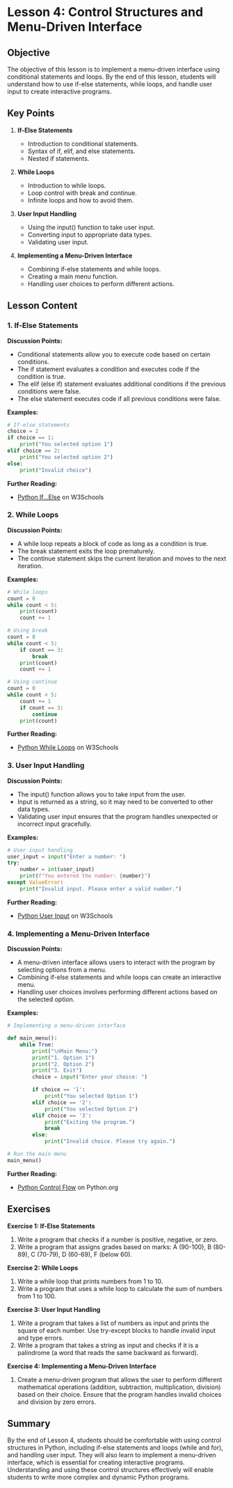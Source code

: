 # Lesson 4: Control Structures and Menu-Driven Interface

## Objective
The objective of this lesson is to implement a menu-driven interface using conditional statements and loops. By the end of this lesson, students will understand how to use if-else statements, while loops, and handle user input to create interactive programs.

## Key Points

1. **If-Else Statements**
   - Introduction to conditional statements.
   - Syntax of if, elif, and else statements.
   - Nested if statements.

2. **While Loops**
   - Introduction to while loops.
   - Loop control with break and continue.
   - Infinite loops and how to avoid them.

3. **User Input Handling**
   - Using the input() function to take user input.
   - Converting input to appropriate data types.
   - Validating user input.

4. **Implementing a Menu-Driven Interface**
   - Combining if-else statements and while loops.
   - Creating a main menu function.
   - Handling user choices to perform different actions.

## Lesson Content

### 1. If-Else Statements

**Discussion Points:**
- Conditional statements allow you to execute code based on certain conditions.
- The if statement evaluates a condition and executes code if the condition is true.
- The elif (else if) statement evaluates additional conditions if the previous conditions were false.
- The else statement executes code if all previous conditions were false.

**Examples:**
```python
# If-else statements
choice = 2
if choice == 1:
    print("You selected option 1")
elif choice == 2:
    print("You selected option 2")
else:
    print("Invalid choice")
```

**Further Reading:**
- [Python If...Else](https://www.w3schools.com/python/python_conditions.asp) on W3Schools

### 2. While Loops

**Discussion Points:**
- A while loop repeats a block of code as long as a condition is true.
- The break statement exits the loop prematurely.
- The continue statement skips the current iteration and moves to the next iteration.

**Examples:**
```python
# While loops
count = 0
while count < 5:
    print(count)
    count += 1

# Using break
count = 0
while count < 5:
    if count == 3:
        break
    print(count)
    count += 1

# Using continue
count = 0
while count < 5:
    count += 1
    if count == 3:
        continue
    print(count)
```

**Further Reading:**
- [Python While Loops](https://www.w3schools.com/python/python_while_loops.asp) on W3Schools

### 3. User Input Handling

**Discussion Points:**
- The input() function allows you to take input from the user.
- Input is returned as a string, so it may need to be converted to other data types.
- Validating user input ensures that the program handles unexpected or incorrect input gracefully.

**Examples:**
```python
# User input handling
user_input = input("Enter a number: ")
try:
    number = int(user_input)
    print(f"You entered the number: {number}")
except ValueError:
    print("Invalid input. Please enter a valid number.")
```

**Further Reading:**
- [Python User Input](https://www.w3schools.com/python/python_user_input.asp) on W3Schools

### 4. Implementing a Menu-Driven Interface

**Discussion Points:**
- A menu-driven interface allows users to interact with the program by selecting options from a menu.
- Combining if-else statements and while loops can create an interactive menu.
- Handling user choices involves performing different actions based on the selected option.

**Examples:**
```python
# Implementing a menu-driven interface

def main_menu():
    while True:
        print("\nMain Menu:")
        print("1. Option 1")
        print("2. Option 2")
        print("3. Exit")
        choice = input("Enter your choice: ")

        if choice == '1':
            print("You selected Option 1")
        elif choice == '2':
            print("You selected Option 2")
        elif choice == '3':
            print("Exiting the program.")
            break
        else:
            print("Invalid choice. Please try again.")

# Run the main menu
main_menu()
```

**Further Reading:**
- [Python Control Flow](https://docs.python.org/3/tutorial/controlflow.html) on Python.org

## Exercises

**Exercise 1: If-Else Statements**
1. Write a program that checks if a number is positive, negative, or zero.
2. Write a program that assigns grades based on marks: A (90-100), B (80-89), C (70-79), D (60-69), F (below 60).

**Exercise 2: While Loops**
1. Write a while loop that prints numbers from 1 to 10.
2. Write a program that uses a while loop to calculate the sum of numbers from 1 to 100.

**Exercise 3: User Input Handling**
1. Write a program that takes a list of numbers as input and prints the square of each number. Use try-except blocks to handle invalid input and type errors.
2. Write a program that takes a string as input and checks if it is a palindrome (a word that reads the same backward as forward).

**Exercise 4: Implementing a Menu-Driven Interface**
1. Create a menu-driven program that allows the user to perform different mathematical operations (addition, subtraction, multiplication, division) based on their choice. Ensure that the program handles invalid choices and division by zero errors.

## Summary

By the end of Lesson 4, students should be comfortable with using control structures in Python, including if-else statements and loops (while and for), and handling user input. They will also learn to implement a menu-driven interface, which is essential for creating interactive programs. Understanding and using these control structures effectively will enable students to write more complex and dynamic Python programs.
